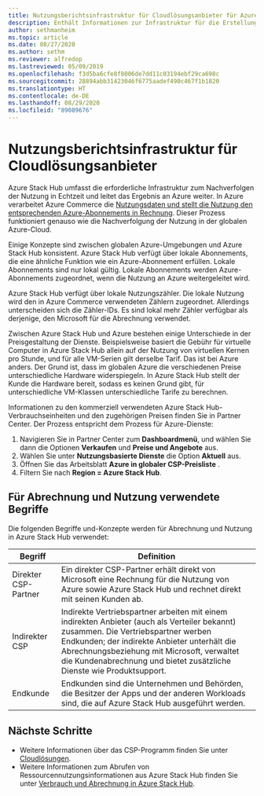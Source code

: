 ```yaml
---
title: Nutzungsberichtsinfrastruktur für Cloudlösungsanbieter für Azure Stack Hub
description: Enthält Informationen zur Infrastruktur für die Erstellung von Nutzungsberichten, die zum Nachverfolgen der Nutzung für Mandanten eines Cloudlösungsanbieters (CSP) verwendet wird.
author: sethmanheim
ms.topic: article
ms.date: 08/27/2020
ms.author: sethm
ms.reviewer: alfredop
ms.lastreviewed: 05/09/2019
ms.openlocfilehash: f3d5ba6cfe8f8006de7dd11c03194ebf29ca698c
ms.sourcegitcommit: 28894abb31423046f6775aadef490c467f1b1820
ms.translationtype: HT
ms.contentlocale: de-DE
ms.lasthandoff: 08/29/2020
ms.locfileid: "89089676"
---
```

# <a name="usage-reporting-infrastructure-for-cloud-solution-providers"></a>Nutzungsberichtsinfrastruktur für Cloudlösungsanbieter

Azure Stack Hub umfasst die erforderliche Infrastruktur zum Nachverfolgen der Nutzung in Echtzeit und leitet das Ergebnis an Azure weiter. In Azure verarbeitet Azure Commerce die [Nutzungsdaten und stellt die Nutzung den entsprechenden Azure-Abonnements in Rechnung](azure-stack-billing-and-chargeback.md). Dieser Prozess funktioniert genauso wie die Nachverfolgung der Nutzung in der globalen Azure-Cloud.

Einige Konzepte sind zwischen globalen Azure-Umgebungen und Azure Stack Hub konsistent. Azure Stack Hub verfügt über lokale Abonnements, die eine ähnliche Funktion wie ein Azure-Abonnement erfüllen. Lokale Abonnements sind nur lokal gültig. Lokale Abonnements werden Azure-Abonnements zugeordnet, wenn die Nutzung an Azure weitergeleitet wird.

Azure Stack Hub verfügt über lokale Nutzungszähler. Die lokale Nutzung wird den in Azure Commerce verwendeten Zählern zugeordnet. Allerdings unterscheiden sich die Zähler-IDs. Es sind lokal mehr Zähler verfügbar als derjenige, den Microsoft für die Abrechnung verwendet.

Zwischen Azure Stack Hub und Azure bestehen einige Unterschiede in der Preisgestaltung der Dienste. Beispielsweise basiert die Gebühr für virtuelle Computer in Azure Stack Hub allein auf der Nutzung von virtuellen Kernen pro Stunde, und für alle VM-Serien gilt derselbe Tarif. Das ist bei Azure anders. Der Grund ist, dass im globalen Azure die verschiedenen Preise unterschiedliche Hardware widerspiegeln. In Azure Stack Hub stellt der Kunde die Hardware bereit, sodass es keinen Grund gibt, für unterschiedliche VM-Klassen unterschiedliche Tarife zu berechnen.

Informationen zu den kommerziell verwendeten Azure Stack Hub-Verbrauchseinheiten und den zugehörigen Preisen finden Sie in Partner Center. Der Prozess entspricht dem Prozess für Azure-Dienste:

1. Navigieren Sie in Partner Center zum **Dashboardmenü**, und wählen Sie dann die Optionen **Verkaufen** und **Preise und Angebote** aus.
2. Wählen Sie unter **Nutzungsbasierte Dienste** die Option **Aktuell** aus.
3. Öffnen Sie das Arbeitsblatt **Azure in globaler CSP-Preisliste** .
4. Filtern Sie nach **Region = Azure Stack Hub**.

## <a name="terms-used-for-billing-and-usage"></a>Für Abrechnung und Nutzung verwendete Begriffe

Die folgenden Begriffe und-Konzepte werden für Abrechnung und Nutzung in Azure Stack Hub verwendet:

| Begriff | Definition |
| --- | --- |
| Direkter CSP-Partner | Ein direkter CSP-Partner erhält direkt von Microsoft eine Rechnung für die Nutzung von Azure sowie Azure Stack Hub und rechnet direkt mit seinen Kunden ab. |
| Indirekter CSP | Indirekte Vertriebspartner arbeiten mit einem indirekten Anbieter (auch als Verteiler bekannt) zusammen. Die Vertriebspartner werben Endkunden; der indirekte Anbieter unterhält die Abrechnungsbeziehung mit Microsoft, verwaltet die Kundenabrechnung und bietet zusätzliche Dienste wie Produktsupport. |
| Endkunde | Endkunden sind die Unternehmen und Behörden, die Besitzer der Apps und der anderen Workloads sind, die auf Azure Stack Hub ausgeführt werden. |

## <a name="next-steps"></a>Nächste Schritte

- Weitere Informationen über das CSP-Programm finden Sie unter [Cloudlösungen](https://partner.microsoft.com/solutions/microsoft-cloud-solutions).
- Weitere Informationen zum Abrufen von Ressourcennutzungsinformationen aus Azure Stack Hub finden Sie unter [Verbrauch und Abrechnung in Azure Stack Hub](azure-stack-billing-and-chargeback.md).

